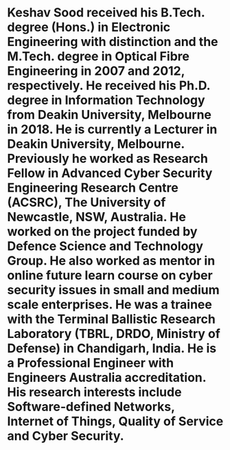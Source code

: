 # Keshav Sood received his B.Tech. degree (Hons.) in Electronic Engineering with distinction and the M.Tech. degree in Optical Fibre Engineering in 2007 and 2012, respectively. He received his Ph.D. degree in Information Technology from Deakin University, Melbourne in 2018. He is currently a Lecturer in Deakin University, Melbourne. Previously he worked as Research Fellow in Advanced Cyber Security Engineering Research Centre (ACSRC), The University of Newcastle, NSW, Australia. He worked on the project funded by Defence Science and Technology Group. He also worked as mentor in online future learn course on cyber security issues in small and medium scale enterprises. He was a trainee with the Terminal Ballistic Research Laboratory (TBRL, DRDO, Ministry of Defense) in Chandigarh, India. He is a Professional Engineer with Engineers Australia accreditation. His research interests include Software-defined Networks, Internet of Things, Quality of Service and Cyber Security.

